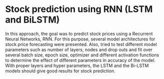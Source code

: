 # Stock prediction using RNN (LSTM and BiLSTM)

In this approach, the goal was to predict stock prices using a Recurrent Neural Networks, RNN. 
For this purpose, several model architectures for stock price forecasting were presented. Also, tried to test different model parameters such as number of layers, nodes and drop outs and fit over several batch size, epoch size, optimizer and different activation functions to determine the effect of different parameters in accuracy of the model.
With proper layers and hyper parameters, the LSTM and the Bi-LSTM models should give good results for stock prediction.


